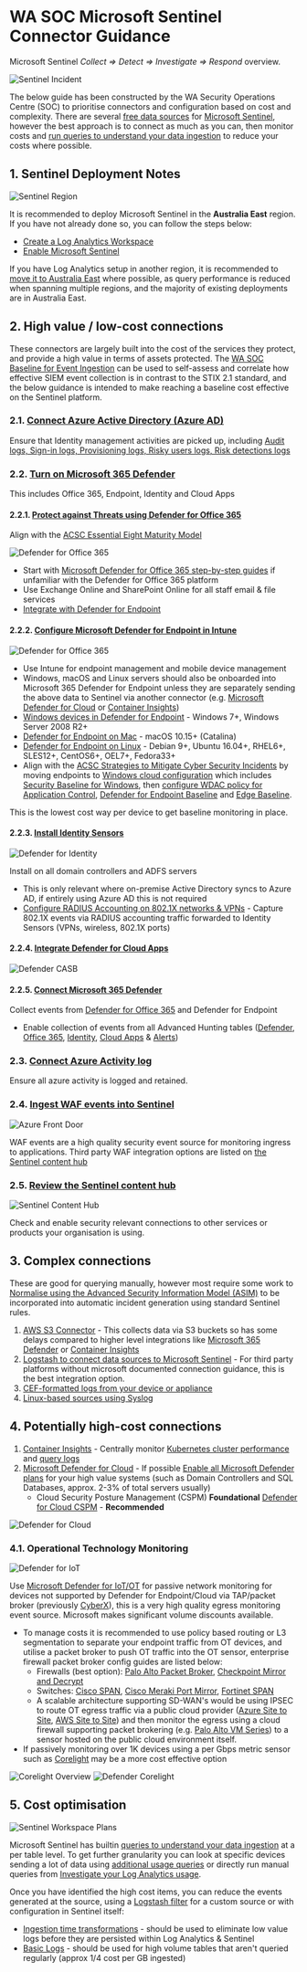 # WA SOC Microsoft Sentinel Connector Guidance

Microsoft Sentinel _Collect => Detect => Investigate => Respond_ overview.

![Sentinel Incident](../images/sentinel-incident.png)

The below guide has been constructed by the WA Security Operations Centre (SOC) to prioritise connectors and configuration based on cost and complexity. There are several [free data sources](https://docs.microsoft.com/en-us/azure/sentinel/billing?tabs=commitment-tier#free-data-sources) for [Microsoft Sentinel](https://docs.microsoft.com/en-us/azure/sentinel/), however the best approach is to connect as much as you can, then monitor costs and [run queries to understand your data ingestion](https://docs.microsoft.com/en-us/azure/sentinel/billing-monitor-costs#run-queries-to-understand-your-data-ingestion) to reduce your costs where possible.

## 1. Sentinel Deployment Notes

![Sentinel Region](../images/azure-regions.png)

It is recommended to deploy Microsoft Sentinel in the **Australia East** region. If you have not already done so, you can follow the steps below:

- [Create a Log Analytics Workspace](https://docs.microsoft.com/en-us/azure/azure-monitor/logs/quick-create-workspace)
- [Enable Microsoft Sentinel](https://docs.microsoft.com/en-us/azure/sentinel/quickstart-onboard#enable-microsoft-sentinel-)

If you have Log Analytics setup in another region, it is recommended to [move it to Australia East](https://docs.microsoft.com/en-us/azure/azure-monitor/logs/move-workspace-region) where possible, as query performance is reduced when spanning multiple regions, and the majority of existing deployments are in Australia East.

## 2. High value / low-cost connections

These connectors are largely built into the cost of the services they protect, and provide a high value in terms of assets protected. The [WA SOC Baseline for Event Ingestion](../baselines/data-sources.md) can be used to self-assess and correlate how effective SIEM event collection is in contrast to the STIX 2.1 standard, and the below guidance is intended to make reaching a baseline cost effective on the Sentinel platform.

### 2.1. [Connect Azure Active Directory (Azure AD)](https://docs.microsoft.com/en-us/azure/sentinel/connect-azure-active-directory)

Ensure that Identity management activities are picked up, including [Audit logs, Sign-in logs, Provisioning logs, Risky users logs, Risk detections logs](https://docs.microsoft.com/en-us/azure/active-directory/reports-monitoring/howto-integrate-activity-logs-with-log-analytics#send-logs-to-azure-monitor)

### 2.2. [Turn on Microsoft 365 Defender](https://docs.microsoft.com/en-us/microsoft-365/security/defender/m365d-enable?view=o365-worldwide)

This includes Office 365, Endpoint, Identity and Cloud Apps

#### 2.2.1. [Protect against Threats using Defender for Office 365](https://docs.microsoft.com/en-us/microsoft-365/security/office-365-security/protect-against-threats?view=o365-worldwide)

Align with the [ACSC Essential Eight Maturity Model](https://www.cyber.gov.au/acsc/view-all-content/publications/essential-eight-maturity-model)

![Defender for Office 365](../images/Defender365.png)

- Start with [Microsoft Defender for Office 365 step-by-step guides](https://docs.microsoft.com/en-us/microsoft-365/security/office-365-security/step-by-step-guides/step-by-step-guide-overview?view=o365-worldwide) if unfamiliar with the Defender for Office 365 platform
- Use Exchange Online and SharePoint Online for all staff email & file services
- [Integrate with Defender for Endpoint](https://docs.microsoft.com/en-us/microsoft-365/security/office-365-security/integrate-office-365-ti-with-mde?view=o365-worldwide)

#### 2.2.2. [Configure Microsoft Defender for Endpoint in Intune](https://docs.microsoft.com/en-us/mem/intune/protect/advanced-threat-protection-configure)

![Defender for Office 365](../images/DefenderEndpoint.png)

- Use Intune for endpoint management and mobile device management
- Windows, macOS and Linux servers should also be onboarded into Microsoft 365 Defender for Endpoint unless they are separately sending the above data to Sentinel via another connector (e.g. [Microsoft Defender for Cloud](https://docs.microsoft.com/en-us/azure/sentinel/connect-defender-for-cloud) or [Container Insights](https://docs.microsoft.com/en-us/azure/azure-monitor/containers/container-insights-overview))
- [Windows devices in Defender for Endpoint](https://docs.microsoft.com/en-us/microsoft-365/security/defender-endpoint/configure-endpoints?view=o365-worldwide) - Windows 7+, Windows Server 2008 R2+
- [Defender for Endpoint on Mac](https://docs.microsoft.com/en-us/microsoft-365/security/defender-endpoint/microsoft-defender-endpoint-mac?view=o365-worldwide) - macOS 10.15+ (Catalina)
- [Defender for Endpoint on Linux](https://docs.microsoft.com/en-us/microsoft-365/security/defender-endpoint/microsoft-defender-endpoint-linux?view=o365-worldwide) - Debian 9+, Ubuntu 16.04+, RHEL6+, SLES12+, CentOS6+, OEL7+, Fedora33+
- Align with the [ACSC Strategies to Mitigate Cyber Security Incidents](https://www.cyber.gov.au/acsc/view-all-content/publications/strategies-mitigate-cyber-security-incidents) by moving endpoints to [Windows cloud configuration](https://docs.microsoft.com/en-us/mem/intune/fundamentals/cloud-configuration) which includes [Security Baseline for Windows](https://docs.microsoft.com/en-us/mem/intune/protect/security-baseline-settings-mdm-all), then [configure WDAC policy for Application Control](https://docs.microsoft.com/en-us/windows/security/threat-protection/windows-defender-application-control/wdac-wizard-create-base-policy), [Defender for Endpoint Baseline](https://docs.microsoft.com/en-us/mem/intune/protect/security-baseline-settings-defender-atp) and [Edge Baseline](https://docs.microsoft.com/en-us/mem/intune/protect/security-baseline-settings-edge).

This is the lowest cost way per device to get baseline monitoring in place.

#### 2.2.3. [Install Identity Sensors](https://docs.microsoft.com/en-us/microsoft-365/security/defender-identity/sensor-health?view=o365-worldwide#add-a-sensor)

![Defender for Identity](../images/defender-identity.png)

Install on all domain controllers and ADFS servers

- This is only relevant where on-premise Active Directory syncs to Azure AD, if entirely using Azure AD this is not required
- [Configure RADIUS Accounting on 802.1X networks & VPNs](https://docs.microsoft.com/en-us/microsoft-365/security/defender-identity/vpn-integration?view=o365-worldwide) - Capture 802.1X events via RADIUS accounting traffic forwarded to Identity Sensors (VPNs, wireless, 802.1X ports)

#### 2.2.4. [Integrate Defender for Cloud Apps](https://docs.microsoft.com/en-us/defender-cloud-apps/mde-integration)

![Defender CASB](../images/defender-casb.png)

#### 2.2.5. [Connect Microsoft 365 Defender](https://docs.microsoft.com/en-us/azure/sentinel/connect-microsoft-365-defender?tabs=MDE#connect-to-microsoft-365-defender)

Collect events from [Defender for Office 365](https://docs.microsoft.com/en-us/microsoft-365/security/office-365-security/defender-for-office-365?view=o365-worldwide#getting-started) and Defender for Endpoint

- Enable collection of events from all Advanced Hunting tables ([Defender](https://learn.microsoft.com/en-us/azure/sentinel/connect-microsoft-365-defender?tabs=MDE#connect-events), [Office 365](https://learn.microsoft.com/en-us/azure/sentinel/connect-microsoft-365-defender?tabs=MDO#connect-events), [Identity](https://learn.microsoft.com/en-us/azure/sentinel/connect-microsoft-365-defender?tabs=MDI#connect-events), [Cloud Apps](https://learn.microsoft.com/en-us/azure/sentinel/connect-microsoft-365-defender?tabs=MDCA#connect-events) & [Alerts](https://learn.microsoft.com/en-us/azure/sentinel/connect-microsoft-365-defender?tabs=MDA#connect-events))

### 2.3. [Connect Azure Activity log](https://docs.microsoft.com/en-us/azure/azure-monitor/essentials/activity-log#send-to-log-analytics-workspace)

Ensure all azure activity is logged and retained.

### 2.4. [Ingest WAF events into Sentinel](https://docs.microsoft.com/en-us/azure/web-application-firewall/waf-sentinel)

![Azure Front Door](../images/azure-frontdoor-waf.png)

WAF events are a high quality security event source for monitoring ingress to applications. Third party WAF integration options are listed on [the Sentinel content hub](https://docs.microsoft.com/en-us/azure/sentinel/sentinel-solutions-catalog)

### 2.5. [Review the Sentinel content hub](https://docs.microsoft.com/en-us/azure/sentinel/sentinel-solutions-catalog)

![Sentinel Content Hub](../images/sentinel-content.png)

Check and enable security relevant connections to other services or products your organisation is using.

## 3. Complex connections

These are good for querying manually, however most require some work to [Normalise using the Advanced Security Information Model (ASIM)](https://docs.microsoft.com/en-us/azure/sentinel/normalization) to be incorporated into automatic incident generation using standard Sentinel rules.

1. [AWS S3 Connector](https://docs.microsoft.com/en-us/azure/sentinel/connect-aws?tabs=s3) - This collects data via S3 buckets so has some delays compared to higher level integrations like [Microsoft 365 Defender](https://docs.microsoft.com/en-us/azure/sentinel/connect-microsoft-365-defender) or [Container Insights](https://docs.microsoft.com/en-us/azure/azure-monitor/containers/container-insights-overview)
1. [Logstash to connect data sources to Microsoft Sentinel](https://docs.microsoft.com/en-us/azure/sentinel/connect-logstash) - For third party platforms without microsoft documented connection guidance, this is the best integration option.
1. [CEF-formatted logs from your device or appliance](https://docs.microsoft.com/en-us/azure/sentinel/connect-common-event-format)
1. [Linux-based sources using Syslog](https://docs.microsoft.com/en-us/azure/sentinel/connect-syslog)

## 4. Potentially high-cost connections

1. [Container Insights](https://docs.microsoft.com/en-us/azure/azure-monitor/containers/container-insights-overview) - Centrally monitor [Kubernetes cluster performance](https://docs.microsoft.com/en-us/azure/azure-monitor/containers/container-insights-analyze) and [query logs](https://docs.microsoft.com/en-us/azure/azure-monitor/containers/container-insights-log-query)
1. [Microsoft Defender for Cloud](https://docs.microsoft.com/en-us/azure/sentinel/connect-defender-for-cloud) - If possible [Enable all Microsoft Defender plans](https://docs.microsoft.com/en-us/azure/defender-for-cloud/enable-enhanced-security#enable-enhanced-security-features-from-the-azure-portal) for your high value systems (such as Domain Controllers and SQL Databases, approx. 2-3% of total servers usually)
    - Cloud Security Posture Management (CSPM) **Foundational** [Defender for Cloud CSPM](https://learn.microsoft.com/en-us/azure/defender-for-cloud/concept-cloud-security-posture-management) - **Recommended**

![Defender for Cloud](../images/defender-cloud.png)

### 4.1. Operational Technology Monitoring

![Defender for IoT](../images/defender-iot.png)

Use [Microsoft Defender for IoT/OT](https://docs.microsoft.com/en-us/azure/defender-for-iot/organizations/tutorial-onboarding) for passive network monitoring for devices not supported by Defender for Endpoint/Cloud via TAP/packet broker (previously [CyberX](https://www.microsoft.com/security/blog/2020/11/25/go-inside-the-new-azure-defender-for-iot-including-cyberx/)), this is a very high quality egress monitoring event source. Microsoft makes significant volume discounts available.

- To manage costs it is recommended to use policy based routing or L3 segmentation to separate your endpoint traffic from OT devices, and utilise a packet broker to push OT traffic into the OT sensor, enterprise firewall packet broker config guides are listed below:
    - Firewalls (best option): [Palo Alto Packet Broker](https://docs.paloaltonetworks.com/pan-os/10-1/pan-os-networking-admin/network-packet-broker), [Checkpoint Mirror and Decrypt](https://sc1.checkpoint.com/documents/R81/WebAdminGuides/EN/CP_R81_NextGenSecurityGateway_Guide/Topics-FWG/Mirror-and-Decrypt.htm)
    - Switches: [Cisco SPAN](https://www.cisco.com/c/en/us/support/docs/switches/catalyst-6500-series-switches/10570-41.html), [Cisco Meraki Port Mirror](https://documentation.meraki.com/MS/Monitoring_and_Reporting/Packet_Captures_and_Port_Mirroring_on_the_MS_Switch), [Fortinet SPAN](https://docs.fortinet.com/document/fortiswitch/7.0.1/administration-guide/428704/mirror)
    - A scalable architecture supporting SD-WAN's would be using IPSEC to route OT egress traffic via a public cloud provider ([Azure Site to Site](https://docs.microsoft.com/en-us/azure/vpn-gateway/tutorial-site-to-site-portal), [AWS Site to Site](https://docs.aws.amazon.com/vpn/latest/s2svpn/VPC_VPN.html)) and then monitor the egress using a cloud firewall supporting packet brokering (e.g. [Palo Alto VM Series](https://www.paloaltonetworks.com.au/cloud-security/vm-series)) to a sensor hosted on the public cloud environment itself.
- If passively monitoring over 1K devices using a per Gbps metric sensor such as [Corelight](https://corelight.com/integrations/iot-security) may be a more cost effective option

![Corelight Overview](../images/corelight.png)
![Defender Corelight](../images/defender-corelight.png)

## 5. Cost optimisation

![Sentinel Workspace Plans](../images/sentinel-workspace-plans.png)

Microsoft Sentinel has builtin [queries to understand your data ingestion](https://docs.microsoft.com/en-us/azure/sentinel/billing-monitor-costs#run-queries-to-understand-your-data-ingestion) at a per table level. To get further granularity you can look at specific devices sending a lot of data using [additional usage queries](https://docs.microsoft.com/en-us/azure/azure-monitor/logs/log-analytics-workspace-insights-overview#additional-usage-queries) or directly run manual queries from [Investigate your Log Analytics usage](https://docs.microsoft.com/en-us/azure/azure-monitor/logs/manage-cost-storage#investigate-your-log-analytics-usage).

Once you have identified the high cost items, you can reduce the events generated at the source, using a [Logstash filter](https://docs.microsoft.com/en-us/azure/sentinel/connect-logstash) for a custom source or with configuration in Sentinel itself:

- [Ingestion time transformations](https://docs.microsoft.com/en-us/azure/azure-monitor/logs/ingestion-time-transformations) - should be used to eliminate low value logs before they are persisted within Log Analytics & Sentinel
- [Basic Logs](https://docs.microsoft.com/en-us/azure/azure-monitor/logs/basic-logs-configure?tabs=cli-1%2Cportal-1) - should be used for high volume tables that aren't queried regularly (approx 1/4 cost per GB ingested)
